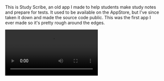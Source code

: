 This is Study Scribe, an old app I made to help students make study notes and prepare for tests. It used to be available on the AppStore, but I've since taken it down and made the source code public. This was the first app I ever made so it's pretty rough around the edges.

<video src="https://firebasestorage.googleapis.com/v0/b/portfolio-2d738.appspot.com/o/ss_demo_video_export.mp4?alt=media&token=ba9a72a2-e929-439b-9dd7-96491f6e0ff2" controls style="max-width: 730px;"></video>
